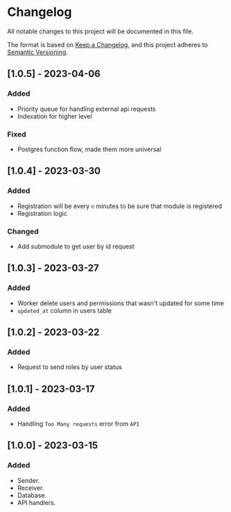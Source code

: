 # Changelog

All notable changes to this project will be documented in this file.

The format is based on [Keep a Changelog](https://keepachangelog.com/en/1.0.0/),
and this project adheres to [Semantic Versioning](https://semver.org/spec/v2.0.0.html).

## [1.0.5] - 2023-04-06

### Added

- Priority queue for handling external api requests 
- Indexation for higher level

### Fixed

- Postgres function flow, made them more universal 

## [1.0.4] - 2023-03-30

### Added

- Registration will be every `n` minutes to be sure that module is registered
- Registration logic

### Changed

- Add submodule to get user by id request

## [1.0.3] - 2023-03-27

### Added

- Worker delete users and permissions that wasn't updated for some time
- `updated_at` column in users table

## [1.0.2] - 2023-03-22

### Added

- Request to send roles by user status

## [1.0.1] - 2023-03-17

### Added

- Handling `Too Many requests` error from `API`

## [1.0.0] - 2023-03-15

### Added

- Sender.
- Receiver.
- Database.
- API handlers.

